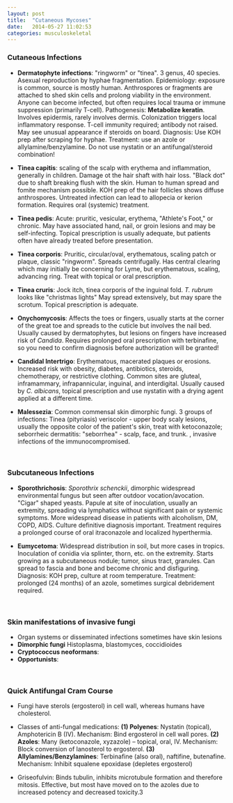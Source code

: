 ```yaml
---
layout: post
title:  "Cutaneous Mycoses"
date:   2014-05-27 11:02:53
categories: musculoskeletal
---
```


### Cutaneous Infections
- **Dermatophyte infections**: "ringworm" or "tinea". 3 genus, 40 species. Asexual reproduction by hyphae fragmentation. Epidemiology: exposure is common, source is mostly human. Anthrospores or fragments are attached to shed skin cells and prolong viability in the environment. Anyone can become infected, but often requires local trauma or immune suppression (primarily T-cell). Pathogenesis: **Metabolize keratin**. Involves epidermis, rarely involves dermis. Colonization triggers local inflammatory response. T-cell immunity required; antibody not raised. May see unusual appearance if steroids on board. Diagnosis: Use KOH prep after scraping for hyphae. Treatment: use an azole or allylamine/benzylamine. Do not use nystatin or an antifungal/steroid combination!   

- **Tinea capitis**: scaling of the scalp with erythema and inflammation, generally in children. Damage ot the hair shaft with hair loss. "Black dot" due to shaft breaking flush with the skin. Human to human spread and fomite mechanism possible. KOH prep of the hair follicles shows diffuse anthrospores. Untreated infection can lead to allopecia or kerion formation. Requires oral (systemic) treatment.

- **Tinea pedis**: Acute: pruritic, vesicular, erythema, "Athlete's Foot," or chronic. May have associated hand, nail, or groin lesions and may be self-infecting. Topical prescription is usually adequate, but patients often have already treated before presentation.

- **Tinea corporis**: Pruritic, circular/oval, erythematous, scaling patch or plaque, classic "ringworm". Spreads centrifugally. Has central clearing which may initially be concerning for Lyme, but erythematous, scaling, advancing ring. Treat with topical or oral prescription.

- **Tinea cruris**: Jock itch, tinea corporis of the inguinal fold. *T. rubrum* looks like "christmas lights" May spread extensively, but may spare the scrotum. Topical prescription is adequate.

- **Onychomycosis**: Affects the toes or fingers, usually starts at the corner of the great toe and spreads to the cuticle but involves the nail bed. Usually caused by dermatophytes, but lesions on fingers have increased risk of *Candida*. Requires prolonged oral prescription with terbinafine, so you need to confirm diagnosis before authorization will be granted!

- **Candidal Intertrigo**: Erythematous, macerated plaques or erosions. Increased risk with obesity, diabetes, antibiotics, steroids, chemotherapy, or restrictive clothing. Common sites are gluteal, inframammary, infrapannicular, inguinal, and interdigital. Usually caused by *C. albicans*, topical prescription and use nystatin with a drying agent applied at a different time.

- **Malessezia**: Common commensal skin dimorphic fungi. 3 groups of infections: Tinea (pityriasis) veriscolor - upper body scaly lesions, usually the opposite color of the patient's skin, treat with ketoconazole; seborrheic dermatitis: "seborrhea" - scalp, face, and trunk. , invasive infections of the immunocompromised. 

<span><br></span>

### Subcutaneous Infections
- **Sporothrichosis**: *Sporothrix schenckii*, dimorphic widespread environmental fungus but seen after outdoor vocation/avocation. "Cigar" shaped yeasts. Papule at site of inoculation, usually an extremity, spreading via lymphatics without significant pain or systemic symptoms. More widespread disease in patients with alcoholism, DM, COPD, AIDS. Culture definitive diagnosis important. Treatment requires a prolonged course of oral itraconazole and localized hyperthermia.

- **Eumycetoma**: Widespread distribution in soil, but more cases in tropics. Inoculation of conidia via splinter, thorn, etc. on the extremity. Starts growing as a subcutaneous nodule; tumor, sinus tract, granules. Can spread to fascia and bone and become chronic and disfiguring. Diagnosis: KOH prep, culture at room temperature. Treatment: prolonged (24 months) of an azole, sometimes surgical debridement required. 

<span><br></span>

### Skin manifestations of invasive fungi
- Organ systems or disseminated infections sometimes have skin lesions
- **Dimorphic fungi** Histoplasma, blastomyces, coccidioides
- **Cryptococcus neoformans**:
- **Opportunists**:

<span><br></span>

### Quick Antifungal Cram Course
- Fungi have sterols (ergosterol) in cell wall, whereas humans have cholesterol.

- Classes of anti-fungal medications: **(1) Polyenes**: Nystatin (topical), Amphotericin B (IV). Mechanism: Bind ergosterol in cell wall pores. **(2) Azoles**: Many (ketoconazole, xyzazole) – topical, oral, IV. Mechanism: Block conversion of lanosterol to ergosterol. **(3) Allylamines/Benzylamines**: Terbinafine (also oral), naftifine, butenafine. Mechanism: Inhibit squalene epoxidase (depletes ergosterol)

- Griseofulvin: Binds tubulin, inhibits microtubule formation and therefore mitosis. Effective, but most have moved on to the azoles due to increased potency and decreased toxicity.3

